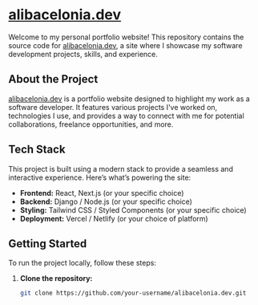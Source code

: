 # [alibacelonia.dev](https://alibacelonia.dev)

Welcome to my personal portfolio website! This repository contains the source code for [alibacelonia.dev](https://alibacelonia.dev), a site where I showcase my software development projects, skills, and experience.

## About the Project

[alibacelonia.dev](https://alibacelonia.dev) is a portfolio website designed to highlight my work as a software developer. It features various projects I've worked on, technologies I use, and provides a way to connect with me for potential collaborations, freelance opportunities, and more.

## Tech Stack

This project is built using a modern stack to provide a seamless and interactive experience. Here’s what’s powering the site:

- **Frontend:** React, Next.js (or your specific choice)
- **Backend:** Django / Node.js (or your specific choice)
- **Styling:** Tailwind CSS / Styled Components (or your specific choice)
- **Deployment:** Vercel / Netlify (or your choice of platform)

## Getting Started

To run the project locally, follow these steps:

1. **Clone the repository:**

   ```bash
   git clone https://github.com/your-username/alibacelonia.dev.git
